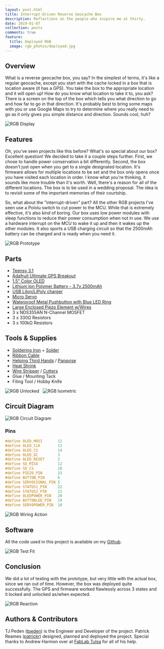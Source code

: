 ```yaml
---
layout: post.html
title: Interrupt-Driven Reverse Geocache Box
description: Reflections on the people who inspire me at thirty.
date: 2019-01-07
collection: posts
comments: true
feature:
  title: Deployed RGB
  image: rgb_photos/deployed.jpg
---
```


## Overview
What is a reverse geocache box, you say? In the simplest of terms, it's like a regular geocache, except you start with the cache locked in a box that is location aware (it has a GPS). You take the box to the appropriate location and it will open up! How do you know what location to take it to, you ask? There is a screen on the top of the box which tells you what direction to go and how far to go in that direction. It's probably best to bring some maps with you or use Google Maps to try to determine where you really need to go as it only gives you simple distance and direction. Sounds cool, huh?

![RGB Display][1]

## Features
Oh, you've seen projects like this before? What's so special about our box? Excellent question! We decided to take it a couple steps further. First, we chose to handle power conservation a bit differently. Second, the box doesn't just open when you get to a single designated location. It's firmware allows for multiple locations to be set and the box only opens once you have visited each location in order. I know what you're thinking, it sounds like more trouble than it's worth. Well, there's a reason for all of the different locations. The box is to be used in a wedding proposal. The idea is to revisit some of the important memories of their courtship.

So, what about the "interrupt-driven" part? All the other RGB projects I've seen use a Pololu switch to cut power to the MCU. While that is extremely effective, it's also kind of boring. Our box uses low power modules with sleep functions to reduce their power consumption when not in use. We use a hardware interrupt on the MCU to wake it up and then it wakes up the other modules. It also sports a USB charging circuit so that the 2500mAh battery can be charged and is ready when you need it.

![RGB Prototype][2]

## Parts

- [Teensy 3.1](http://www.adafruit.com/product/1625)
- [Adafruit Ultimate GPS Breakout](http://www.adafruit.com/products/7460)
- [1.5" Color OLED](http://www.adafruit.com/products/1431)
- [Lithium Ion Polymer Battery - 3.7v 2500mAh](http://www.adafruit.com/products/328)
- [USB LiIon/LiPoly charger](http://www.adafruit.com/products/259)
- [Micro Servo](http://www.adafruit.com/products/169)
- [Waterproof Metal Pushbutton with Blue LED Ring](http://www.adafruit.com/products/481)
- [Large Enclosed Piezo Element w/Wires](http://www.adafruit.com/products/1739)
- 3 x NDS355AN N-Channel MOSFET
- 3 x 330Ω Resistors
- 3 x 100kΩ Resistors

## Tools & Supplies

- [Soldering Iron](https://www.adafruit.com/categories/84) + [Solder](https://www.adafruit.com/categories/84)
- [Ribbon Cable](https://www.adafruit.com/product/3889)
- [Helping Third Hands](https://www.adafruit.com/products/291) / [Panavise](https://www.adafruit.com/products/151)
- [Heat Shrink](https://www.adafruit.com/products/1649)
- [Wire Stripper](https://www.adafruit.com/products/527) / [Cutters](https://www.adafruit.com/products/152)
- Glue / Mounting Tack
- Filing Tool / Hobby Knife

![RGB Unlocked][3]
&nbsp;
![RGB Isometric][4]

## Circuit Diagram
![RGB Circuit Diagram][5]

### Pins

```cpp
#define OLED_MOSI       11
#define OLED_CLK        13
#define OLED_CS         14
#define OLED_DC         3
#define OLED_RESET      2
#define SD_MISO         12
#define SD_CS           10
#define PIEZO_PIN       23
#define BUTTON_PIN      6
#define SERVOSIGNAL_PIN 5
#define STATUS1_PIN     22
#define STATUS2_PIN     21
#define OLEDPOWER_PIN   20
#define BUTTONLED_PIN   19
#define SERVOPOWER_PIN  18
```

![RGB Wiring Action][6]

## Software
All the code used in this project is available on my [Github](https://github.com/tjpeden/interrupt-driven-rgb).

![RGB Test Fit][7]

## Conclusion
We did a lot of testing with the prototype, but very little with the actual box, since we ran out of time. However, the box was deployed quite successfully. The GPS and firmware worked flawlessly across 3 states and it locked and unlocked as/when expected.

![RGB Reaction][8]

## Authors & Contributors
TJ Peden ([tpeden](https://github.com/tpeden)) is the Engineer and Developer of the project. Patrick Reames ([patrickr](https://github.com/patrickr)) designed, planned and deployed the project. Special thanks to Andrew Harmon over at [FabLab Tulsa](http://www.fablabtulsa.com/) for all of his help.


[1]: /images/rgb_photos/display_again.jpg
[2]: /images/rgb_photos/prototype.jpg
[3]: /images/rgb_photos/unarmed.jpg
[4]: /images/rgb_photos/isometric_view.jpg
[5]: /images/rgb_photos/rgb_project_bb.jpg
[6]: /images/rgb_photos/soldering_the_power.jpg
[7]: /images/rgb_photos/test_fit_screen.jpg
[8]: /images/rgb_photos/first_reaction.jpg
